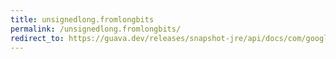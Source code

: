 ```yaml
---
title: unsignedlong.fromlongbits
permalink: /unsignedlong.fromlongbits/
redirect_to: https://guava.dev/releases/snapshot-jre/api/docs/com/google/common/primitives/UnsignedLong.html#fromLongBits-long-
---
```

